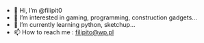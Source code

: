 - 👋 Hi, I’m @filipit0
- 👀 I’m interested in gaming, programming, construction gadgets...
- 🌱 I’m currently learning python, sketchup...
- 📫 How to reach me : filipito@wp.pl

<!---
filipit0/filipit0 is a ✨ special ✨ repository because its `README.md` (this file) appears on your GitHub profile.
You can click the Preview link to take a look at your changes.
--->
